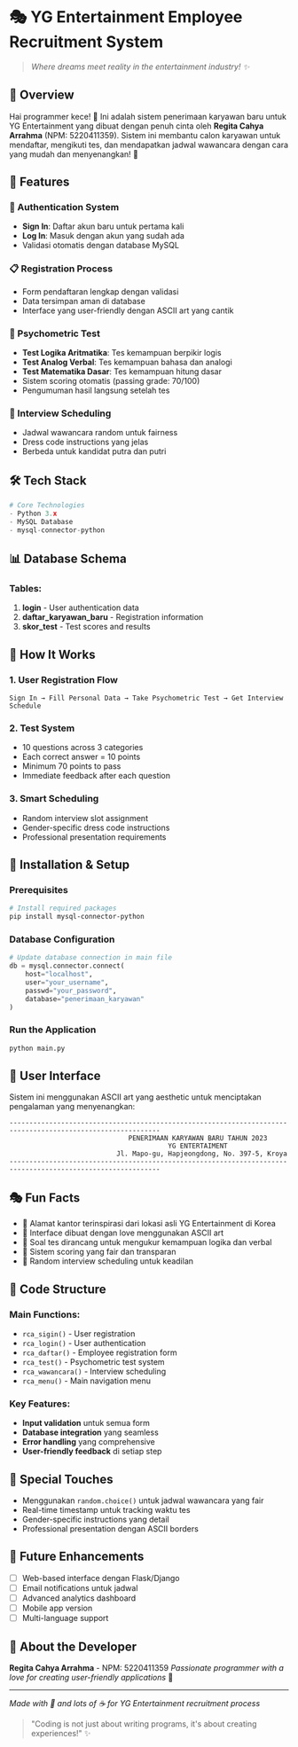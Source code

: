 # 🎭 YG Entertainment Employee Recruitment System

> *Where dreams meet reality in the entertainment industry! ✨*

## 📝 Overview

Hai programmer kece! 👋 Ini adalah sistem penerimaan karyawan baru untuk YG Entertainment yang dibuat dengan penuh cinta oleh **Regita Cahya Arrahma** (NPM: 5220411359). Sistem ini membantu calon karyawan untuk mendaftar, mengikuti tes, dan mendapatkan jadwal wawancara dengan cara yang mudah dan menyenangkan! 🎪

## 🌟 Features

### 🔐 Authentication System
- **Sign In**: Daftar akun baru untuk pertama kali
- **Log In**: Masuk dengan akun yang sudah ada
- Validasi otomatis dengan database MySQL

### 📋 Registration Process
- Form pendaftaran lengkap dengan validasi
- Data tersimpan aman di database
- Interface yang user-friendly dengan ASCII art yang cantik

### 🧠 Psychometric Test
- **Test Logika Aritmatika**: Tes kemampuan berpikir logis
- **Test Analog Verbal**: Tes kemampuan bahasa dan analogi
- **Test Matematika Dasar**: Tes kemampuan hitung dasar
- Sistem scoring otomatis (passing grade: 70/100)
- Pengumuman hasil langsung setelah tes

### 📅 Interview Scheduling
- Jadwal wawancara random untuk fairness
- Dress code instructions yang jelas
- Berbeda untuk kandidat putra dan putri

## 🛠️ Tech Stack

```python
# Core Technologies
- Python 3.x
- MySQL Database
- mysql-connector-python
```

## 📊 Database Schema

### Tables:
1. **login** - User authentication data
2. **daftar_karyawan_baru** - Registration information
3. **skor_test** - Test scores and results

## 🎯 How It Works

### 1. **User Registration Flow**
```
Sign In → Fill Personal Data → Take Psychometric Test → Get Interview Schedule
```

### 2. **Test System**
- 10 questions across 3 categories
- Each correct answer = 10 points
- Minimum 70 points to pass
- Immediate feedback after each question

### 3. **Smart Scheduling**
- Random interview slot assignment
- Gender-specific dress code instructions
- Professional presentation requirements

## 🚀 Installation & Setup

### Prerequisites
```bash
# Install required packages
pip install mysql-connector-python
```

### Database Configuration
```python
# Update database connection in main file
db = mysql.connector.connect(
    host="localhost",
    user="your_username",
    passwd="your_password",
    database="penerimaan_karyawan"
)
```

### Run the Application
```bash
python main.py
```

## 🎨 User Interface

Sistem ini menggunakan ASCII art yang aesthetic untuk menciptakan pengalaman yang menyenangkan:

```
------------------------------------------------------------------------------------------------------------
                              PENERIMAAN KARYAWAN BARU TAHUN 2023
                                        YG ENTERTAIMENT
                           Jl. Mapo-gu, Hapjeongdong, No. 397-5, Kroya
------------------------------------------------------------------------------------------------------------
```

## 🎭 Fun Facts

- 🎪 Alamat kantor terinspirasi dari lokasi asli YG Entertainment di Korea
- 🎨 Interface dibuat dengan love menggunakan ASCII art
- 🧠 Soal tes dirancang untuk mengukur kemampuan logika dan verbal
- 🎯 Sistem scoring yang fair dan transparan
- 💫 Random interview scheduling untuk keadilan

## 🤖 Code Structure

### Main Functions:
- `rca_sigin()` - User registration
- `rca_login()` - User authentication  
- `rca_daftar()` - Employee registration form
- `rca_test()` - Psychometric test system
- `rca_wawancara()` - Interview scheduling
- `rca_menu()` - Main navigation menu

### Key Features:
- **Input validation** untuk semua form
- **Database integration** yang seamless
- **Error handling** yang comprehensive
- **User-friendly feedback** di setiap step

## 🎪 Special Touches

- Menggunakan `random.choice()` untuk jadwal wawancara yang fair
- Real-time timestamp untuk tracking waktu tes
- Gender-specific instructions yang detail
- Professional presentation dengan ASCII borders

## 🔮 Future Enhancements

- [ ] Web-based interface dengan Flask/Django
- [ ] Email notifications untuk jadwal
- [ ] Advanced analytics dashboard
- [ ] Mobile app version
- [ ] Multi-language support

## 👥 About the Developer

**Regita Cahya Arrahma** - NPM: 5220411359
*Passionate programmer with a love for creating user-friendly applications* 💝

---

*Made with 💖 and lots of ☕ for YG Entertainment recruitment process*

> "Coding is not just about writing programs, it's about creating experiences!" ✨
